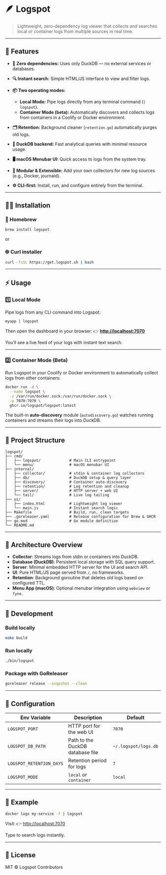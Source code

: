 # 🪶 Logspot

> Lightweight, zero-dependency log viewer that collects and searches local or container logs from multiple sources in real time.

---

## 🚀 Features

* **🧩 Zero dependencies:** Uses only DuckDB — no external services or databases.
* **🔍 Instant search:** Simple HTML/JS interface to view and filter logs.
* **📦 Two operating modes:**

  * **Local Mode:** Pipe logs directly from any terminal command (`| logspot`).
  * **Container Mode (beta):** Automatically discovers and collects logs from containers in a Coolify or Docker environment.
* **🗂 Retention:** Background cleaner (`retention.go`) automatically purges old logs.
* **💾 DuckDB backend:** Fast analytical queries with minimal resource usage.
* **🖥 macOS Menubar UI:** Quick access to logs from the system tray.
* **🧱 Modular & Extensible:** Add your own collectors for new log sources (e.g., Docker, journald).
* **⚙️ CLI-first:** Install, run, and configure entirely from the terminal.

---

## 🧑‍💻 Installation

### 🍺 Homebrew

```bash
brew install logspot
```

or

### 🌐 Curl installer

```bash
curl -fsSL https://get.logspot.sh | bash
```

---

## ⚡ Usage

### 1️⃣ Local Mode

Pipe logs from any CLI command into Logspot:

```bash
myapp | logspot
```

Then open the dashboard in your browser:
👉 **[http://localhost:7070](http://localhost:7070)**

You’ll see a live feed of your logs with instant text search.

---

### 2️⃣ Container Mode (Beta)

Run Logspot in your Coolify or Docker environment to automatically collect logs from other containers:

```bash
docker run -d \
  --name logspot \
  -v /var/run/docker.sock:/var/run/docker.sock \
  -p 7070:7070 \
  ghcr.io/logspot/logspot:latest
```

The built-in **auto-discovery** module (`autodiscovery.go`) watches running containers and streams their logs into DuckDB.

---

## 🧱 Project Structure

```
logspot/
├── cmd/
│   ├── logspot/             # Main CLI entrypoint
│   └── menu/                # macOS menubar UI
├── internal/
│   ├── collector/           # stdin & container log collectors
│   ├── db/                  # DuckDB setup & query layer
│   ├── discovery/           # Container auto-discovery
│   ├── retention/           # Log retention and cleanup
│   ├── server/              # HTTP server + web UI
│   └── tail/                # Live log tailing
├── ui/
│   ├── index.html           # Lightweight log viewer
│   └── main.js              # Instant search logic
├── Makefile                 # Build, run, clean targets
├── .goreleaser.yaml         # Release configuration for Brew & GHCR
├── go.mod                   # Go module definition
└── README.md
```

---

## 🧩 Architecture Overview

* **Collector**: Streams logs from stdin or containers into DuckDB.
* **Database (DuckDB)**: Persistent local storage with SQL query support.
* **Server**: Minimal embedded HTTP server for the UI and search API.
* **UI**: Pure HTML/JS page served from `/`, no frameworks.
* **Retention**: Background goroutine that deletes old logs based on configured TTL.
* **Menu App (macOS)**: Optional menubar integration using `webview` or `fyne`.

---

## 🧰 Development

### Build locally

```bash
make build
```

### Run locally

```bash
./bin/logspot
```

### Package with GoReleaser

```bash
goreleaser release --snapshot --clean
```

---

## 🧼 Configuration

| Env Variable             | Description                      | Default              |
| ------------------------ | -------------------------------- | -------------------- |
| `LOGSPOT_PORT`           | HTTP port for the web UI         | `7070`               |
| `LOGSPOT_DB_PATH`        | Path to the DuckDB database file | `~/.logspot/logs.db` |
| `LOGSPOT_RETENTION_DAYS` | Retention period for logs        | `7`                  |
| `LOGSPOT_MODE`           | `local` or `container`           | `local`              |

---

## 🧪 Example

```bash
docker logs my-service -f | logspot
```

Visit:
👉 [http://localhost:7070](http://localhost:7070)

Type to search logs instantly.

---

## 🧱 License

MIT © Logspot Contributors
